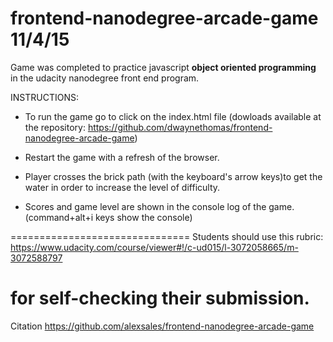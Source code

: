 frontend-nanodegree-arcade-game 11/4/15
===============================
Game was completed to practice javascript **object oriented programming** in the udacity nanodegree front end program.

INSTRUCTIONS:

* To run the game go to click on the index.html file (dowloads available at the repository: https://github.com/dwaynethomas/frontend-nanodegree-arcade-game)

* Restart the game with a refresh of the browser.

* Player crosses the brick path (with the keyboard's arrow keys)to get the water in order to increase the level of difficulty.

* Scores and game level are shown in the console log of the game.(command+alt+i keys show the console)

===============================
Students should use this rubric: https://www.udacity.com/course/viewer#!/c-ud015/l-3072058665/m-3072588797

for self-checking their submission.
===============================

Citation
https://github.com/alexsales/frontend-nanodegree-arcade-game
